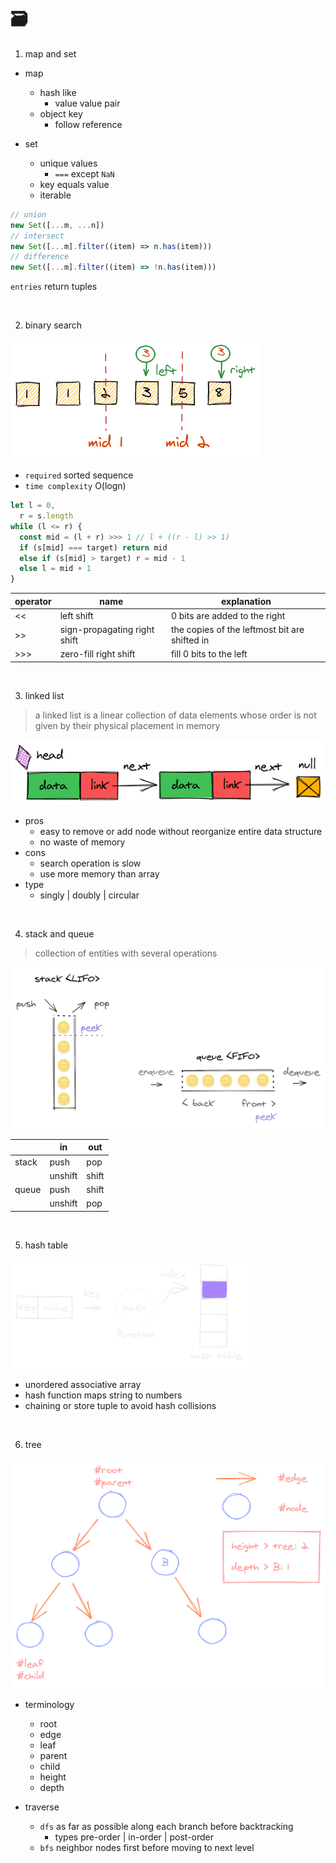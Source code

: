 # 🗃️

1. map and set

- map

  - hash like
    - value value pair
  - object key
    - follow reference

- set
  - unique values
    - `===` except `NaN`
  - key equals value
  - iterable

```javascript
// union
new Set([...m, ...n])
// intersect
new Set([...m].filter((item) => n.has(item)))
// difference
new Set([...m].filter((item) => !n.has(item)))
```

`entries` return tuples

<br />

2. binary search

![](../assets/binary-search.png)

- `required` sorted sequence
- `time complexity` O(logn)

```javascript
let l = 0,
  r = s.length
while (l <= r) {
  const mid = (l + r) >>> 1 // l + ((r - l) >> 1)
  if (s[mid] === target) return mid
  else if (s[mid] > target) r = mid - 1
  else l = mid + 1
}
```

| operator | name                         | explanation                                   |
| -------- | ---------------------------- | --------------------------------------------- |
| <<       | left shift                   | 0 bits are added to the right                 |
| >>       | sign-propagating right shift | the copies of the leftmost bit are shifted in |
| >>>      | zero-fill right shift        | fill 0 bits to the left                       |

<br />

3. linked list

> a linked list is a linear collection of data elements whose order is not given by their physical placement in memory

![](../assets/linked-list.png)

- pros
  - easy to remove or add node without reorganize entire data structure
  - no waste of memory
- cons
  - search operation is slow
  - use more memory than array
- type
  - singly | doubly | circular

<br />

4. stack and queue

> collection of entities with several operations

![](../assets/stack-queue.png)

|       | in      | out   |
| ----- | ------- | ----- |
| stack | push    | pop   |
|       | unshift | shift |
| queue | push    | shift |
|       | unshift | pop   |

<br />

5. hash table

![](../assets/hash-table.png)

- unordered associative array
- hash function maps string to numbers
- chaining or store tuple to avoid hash collisions

<br />

6. tree

![](../assets/tree.png)

- terminology

  - root
  - edge
  - leaf
  - parent
  - child
  - height
  - depth

- traverse
  - `dfs` as far as possible along each branch before backtracking
    - types pre-order | in-order | post-order
  - `bfs` neighbor nodes first before moving to next level
